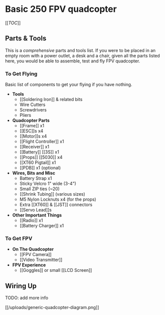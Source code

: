 # Basic 250 FPV quadcopter

[[_TOC_]]

## Parts & Tools

This is a *comprehensive* parts and tools list. If you were to be placed in an empty room with a power outlet, a desk and a chair, given all the parts listed here, you would be able to assemble, test and fly FPV quadcopter.

### To Get Flying

Basic list of components to get your flying if you have nothing.

* **Tools**
  * [[Soldering Iron]] & related bits
  * Wire Cutters
  * Screwdrivers
  * Pliers
* **Quadcopter Parts**
  * [[Frame]] x1
  * [[ESC]]s x4
  * [[Motor]]s x4
  * [[Flight Controller]] x1
  * [[Receiver]] x1
  * [[Battery]] [[3S]] x1
  * [[Props]] [[5030]] x4
  * [[XT60 Pigtail]] x1
  * [[PDB]] x1 (optional)
* **Wires, Bits and Misc**
  * Battery Strap x1
  * Sticky Velcro 1" wide (3-4")
  * Small ZIP ties (~20)
  * [[Shrink Tubing]] (various sizes)
  * M5 Nylon Locknuts x4 (for the props)
  * Extra [[XT60]] & [[JST]] connectors
  * [[Servo Lead]]s
* **Other Important Things**
  * [[Radio]] x1
  * [[Battery Charger]] x1

### To Get FPV

* **On The Quadcopter**
  * [[FPV Camera]]
  * [[Video Transmitter]]
* **FPV Experience**
  * [[Goggles]] or small [[LCD Screen]]

## Wiring Up

TODO: add more info

[[/uploads/generic-quadcopter-diagram.png]]
